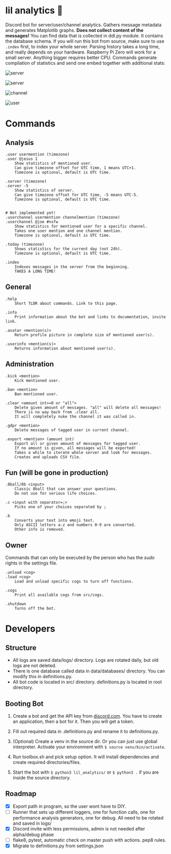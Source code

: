 # lil analytics :robot:
Discord bot for server/user/channel analytics. Gathers message metadata and generates Matplotlib graphs.
**Does not collect content of the messages!** You can find data that is collected in ddl.py module. It contains the database schema.
If you will run this bot from source, make sure to use `.index` first, to index your whole server. Parsing history takes a long time, and really depends on your hardware. Raspberry Pi Zero will work for a small server. Anything bigger requires better CPU.
Commands generate compilation of statistics and send one embed together with additional stats:

![server](bot/data/media/readme/serverinfo.png)

![server](bot/data/media/readme/server.png)

![channel](bot/data/media/readme/channel.png)

![user](bot/data/media/readme/user.png)

# Commands

## Analysis

```
.user usermention (timezone)
.user @jesus 1
	Show statistics of mentioned user.
	Can give timezone offset for UTC time, 1 means UTC+1.
	Timezone is optional, default is UTC time.

.server (timezone)
.server -5
	Show statistics of server.
	Can give timezone offset for UTC time, -5 means UTC-5.
	Timezone is optional, default is UTC time.


# Not implemented yet!
.userchannel usermention channelmention (timezone)
.userchannel @joe #nsfw
	Show statistics for mentioned user for a specific channel.
	Takes one user mention and one channel mention.
	Timezone is optional, default is UTC time.
	
.today (timezone)
	Shows statistics for the current day (not 24h).
	Timezone is optional, default is UTC time.

.index
	Indexes messages in the server from the beginning.
	TAKES A LONG TIME!
```



## General

```
.help
	Short TLDR about commands. Link to this page.

.info
	Print information about the bot and links to documentation, invite link.
	
.avatar <mention(s)>
	Return profile picture in complete size of mentioned user(s).
	
.userinfo <mention(s)>
	Returns information about mentioned user(s).
```



## Administration

```
.kick <mention>
	Kick mentioned user.

.ban <mention>
	Ban mentioned user.

.clear <amount int>=0 or "all">
	Delete given amount of messages. "all" will delete all messages!
	There is no way back from .clear all.
    It will completely nuke the channel it was called in.
    
.gdpr <mention>
	Delete messages of tagged user in current channel.

.export <mention> (amount int)
	Export all or given amount of messages for tagged user.
	If no amount is given, all messages will be exported!
	Takes a while to iterate whole server and look for messages.
	Creates and uploads CSV file.
```



## Fun (will be gone in production)

```
.8ball/8b <input>
	Classic 8ball that can answer your questions. 
	Do not use for serious life choices.

.c <input with separator=;>
	Picks one of your choices separated by ;
	
.b
	Converts your text into emoji text. 
	Only ASCII letters a-z and numbers 0-9 are converted.
	Other info is removed.
```



## Owner

Commands that can only be executed by the person who has the *sudo* rights in the settings file.

```
.unload <cog>
.load <cog>
	Load and unload specific cogs to turn off functions.

.cogs
	Print all available cogs from src/cogs.

.shutdown
    Turns off the bot.
```



# Developers

## Structure

- All logs are saved data/logs/ directory. Logs are rotated daily, but old logs are not deleted.
- There is one database called data in data/databases/ directory. You can modify this in definitions.py.
- All bot code is located in src/ directory. definitions.py is located in root directory.


## Booting Bot

1. Create a bot and get the API key from [discord.com](https://discord.com/developers/applications). You have to create an application, then a bot for it. Then you will get a token.

2. Fill out required data in .definitions.py and rename it to definitions.py.

3. (Optional) Create a venv in the source dir. Or you can just use global interpreter. Activate your environment with `$ source venv/bin/activate`.

4. Run toolbox.sh and pick setup option. It will install dependencies and create required directories/files.

8. Start the bot with `$ python3 lil_analytics/` or `$ python3 .` if you are inside the source directory.



## Roadmap

- [x] Export path in program, so the user wont have to DIY.
- [ ] Runner that sets up different loggers, one for function calls, one for performance analysis generators, one for debug. All need to be rotated and saved in logs/
- [x] Discord invite with less permissions, admin is not needed after alpha/debug phase
- [ ] flake8, pytest, automatic check on master push with actions. pep8 rules.
- [x] Migrate to definitions.py from settings.json
